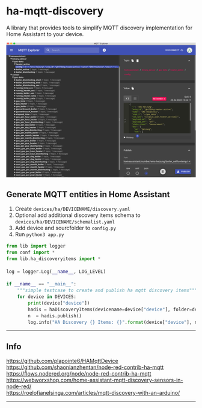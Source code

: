 # ha-mqtt-discovery
A library that provides tools to simplify MQTT discovery implementation for Home Assistant to your device.

![ha-mqtt-discovery](doc/mqtt_explorer_data.png)

## Generate MQTT entities in Home Assistant
1. Create `devices/ha/DEVICENAME/discovery.yaml`
2. Optional add additional discovery items schema to `devices/ha/DEVICENAME/schemalist.yaml`
3. Add device and sourcfolder to `config.py`
4. Run `python3 app.py`


```python
from lib import logger
from conf import *
from lib.ha_discoveryitems import *

log = logger.Log(__name__, LOG_LEVEL)

if __name__ == "__main__":
    """simple testcase to create and publish ha mqtt discovery items"""
    for device in DEVICES:
        print(device["device"])
        hadis = haDiscoveryItems(devicename=device["device"], folder=device["source"])
        n  = hadis.publish()
        log.info("HA Discovery {} Items: {}".format(device["device"], n))
```

<hr>

## Info
>>
https://github.com/plapointe6/HAMqttDevice<br>
https://github.com/shaonianzhentan/node-red-contrib-ha-mqtt<br>
https://flows.nodered.org/node/node-red-contrib-ha-mqtt<br>
https://webworxshop.com/home-assistant-mqtt-discovery-sensors-in-node-red/<br>
https://roelofjanelsinga.com/articles/mqtt-discovery-with-an-arduino/<br>

<hr>
